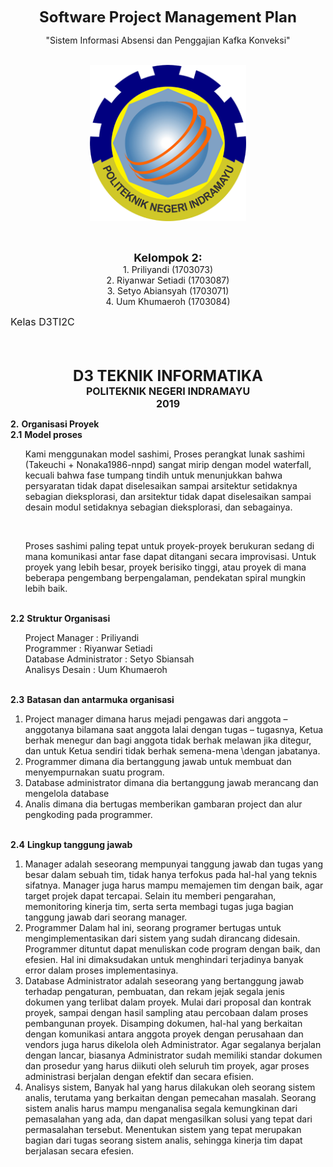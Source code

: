 <p align="center"><font size="5"><b>Software Project Management Plan</b></font><br>

<center>"Sistem Informasi Absensi dan Penggajian Kafka Konveksi"</center><br></p>

<p align="center"><img src="Gambar/POLINDRA.png" width="250" height="250"></p>

<br>

<p align="center">
    <b><font size="4">Kelompok 2:</font></b><br>
    1. Priliyandi (1703073) <br>
    2. Riyanwar Setiadi (1703087)<br>
    3. Setyo Abiansyah (1703071)<br>
    4. Uum Khumaeroh (1703084)
</p>

<font size="3" align="center">Kelas D3TI2C</font>

<br>

<br>

<p align="center"><b><font size="5">D3 TEKNIK INFORMATIKA</font></b><br>
<b><font size="3">POLITEKNIK NEGERI INDRAMAYU</font></b><br>
<b><font size="3">2019</font></b></p>






**2.** **Organisasi Proyek**<br>
   **2.1** **Model proses**<br>
        <ol>Kami menggunakan model sashimi, Proses perangkat lunak sashimi (Takeuchi + Nonaka1986-nnpd) sangat mirip dengan model waterfall, kecuali bahwa fase tumpang tindih untuk menunjukkan bahwa persyaratan tidak dapat diselesaikan sampai arsitektur setidaknya sebagian dieksplorasi, dan arsitektur tidak dapat diselesaikan sampai desain modul setidaknya sebagian dieksplorasi, dan sebagainya.</ol><br>
        <ol>Proses sashimi paling tepat untuk proyek-proyek berukuran sedang di mana komunikasi antar fase dapat ditangani secara improvisasi. Untuk proyek yang lebih besar, proyek berisiko tinggi, atau proyek di mana beberapa pengembang berpengalaman, pendekatan spiral mungkin lebih baik.</ol><br>
    **2.2** **Struktur Organisasi**<br>
        <ol>Project Manager         : Priliyandi<br>
        Programmer              : Riyanwar Setiadi<br>
        Database Administrator  : Setyo Sbiansah<br>
        Analisys Desain         : Uum Khumaeroh</ol><br>
    **2.3** **Batasan dan antarmuka organisasi**<br>
        <ol><li>Project manager dimana harus mejadi pengawas dari anggota – anggotanya bilamana saat anggota lalai dengan tugas – tugasnya, Ketua berhak menegur dan bagi anggota tidak berhak melawan jika ditegur, dan untuk Ketua sendiri tidak berhak semena-mena \dengan jabatanya.<br>
        <li>Programmer dimana dia bertanggung jawab untuk membuat dan menyempurnakan suatu program.<br>
        <li>Database administrator dimana dia bertanggung jawab merancang dan mengelola database<br>
        <li>Analis dimana dia bertugas memberikan gambaran project dan alur pengkoding pada programmer.</ol><br> 
    **2.4** **Lingkup tanggung jawab**<br>
        <ol><li>Manager adalah seseorang mempunyai tanggung jawab dan tugas yang besar dalam sebuah tim, tidak hanya terfokus pada hal-hal yang teknis sifatnya. Manager juga harus mampu memajemen tim dengan baik, agar target projek dapat tercapai. Selain itu memberi pengarahan, memonitoring kinerja tim, serta serta membagi tugas juga bagian tanggung jawab dari seorang manager.<br>
        <li>Programmer Dalam hal ini, seorang programer bertugas untuk mengimplementasikan dari sistem yang sudah dirancang didesain. Programmer dituntut dapat menuliskan code program dengan baik, dan efesien. Hal ini dimaksudakan untuk menghindari terjadinya banyak error dalam proses implementasinya.<br>
        <li>Database Administrator adalah seseorang yang bertanggung jawab terhadap pengaturan, pembuatan, dan rekam jejak segala jenis dokumen yang terlibat dalam proyek. Mulai dari proposal dan kontrak proyek, sampai dengan hasil sampling atau percobaan dalam proses pembangunan proyek. Disamping dokumen, hal-hal yang berkaitan dengan komunikasi antara anggota proyek dengan perusahaan dan vendors juga harus dikelola oleh Administrator. Agar segalanya berjalan dengan lancar, biasanya Administrator sudah memiliki standar dokumen dan prosedur yang harus diikuti oleh seluruh tim proyek, agar proses administrasi berjalan dengan efektif dan secara efisien. <br>
        <li>Analisys sistem, Banyak hal yang harus dilakukan oleh seorang sistem analis, terutama yang berkaitan dengan pemecahan masalah. Seorang sistem analis harus mampu menganalisa segala kemungkinan dari pemasalahan yang ada, dan dapat mengasilkan solusi yang tepat dari permasalahan tersebut. Menentukan sistem yang tepat merupakan bagian dari tugas seorang sistem analis, sehingga kinerja tim dapat berjalasan secara efesien.</ol> <br>

